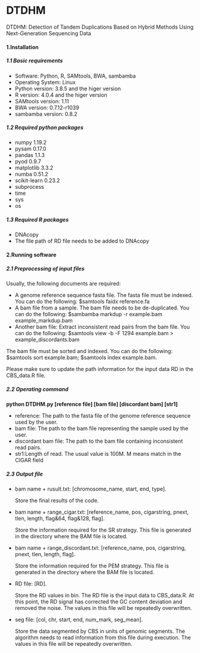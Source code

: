 # **DTDHM**

DTDHM: Detection of Tandem Duplications Based on Hybrid Methods Using Next-Generation Sequencing Data 

#### 1.Installation

##### 1.1 Basic requirements

- Software: Python, R, SAMtools, BWA, sambamba
- Operating System: Linux
- Python version: 3.8.5 and the higer version
- R version: 4.0.4 and the higer version
- SAMtools version: 1.11
- BWA version: 0.7.12-r1039 
- sambamba version: 0.8.2

##### 1.2 Required python packages

- numpy 1.19.2
- pysam 0.17.0
- pandas 1.1.3
- pyod 0.9.7
- matplotlib 3.3.2
- numba 0.51.2
- scikit-learn 0.23.2
- subprocess
- time
- sys
- os

##### 1.3 Required R packages

- DNAcopy
- The file path of RD file needs to be added to DNAcopy

#### 2.Running software

##### 2.1 Preprocessing of input files

Usually, the following documents are required:

- A genome reference sequence fasta file. The fasta file must be indexed. You can do the following: $samtools faidx reference.fa
- A bam file from a sample. 
  The bam file needs to be de-duplicated. You can do the following: $sambamba markdup -r example.bam example_markdup.bam
- Another bam file: Extract inconsistent read pairs from the bam file. You can do the following: $samtools view -b -F 1294 example.bam > example_discordants.bam

The bam file must be sorted and indexed. You can do the following: $samtools sort example.bam; $samtools index example.bam.

Please make sure to update the path information for the input data RD in the CBS_data.R file.

##### 2.2 Operating command

**python DTDHM.py [reference file] [bam file] [discordant bam] [str1]**

- reference: The path to the fasta file of the genome reference sequence used by the user.
- bam file: The path to the bam file representing the sample used by the user.
- discordant bam file: The path to the bam file containing inconsistent read pairs.
- str1:Length of read. The usual value is 100M. M means match in the CIGAR field

##### 2.3 Output file

- bam name + rusult.txt: [chromosome_name, start, end, type].
  
  Store the final results of the code.
  
- bam name + range_cigar.txt: [reference_name, pos, cigarstring, pnext, tlen, length, flag&64, flag&128, flag].
  
  Store the information required for the SR strategy. This file is generated in the directory where the BAM file is located.
  
- bam name + range_discordant.txt: [reference_name, pos, cigarstring, pnext, tlen, length, flag].
  
  Store the information required for the PEM strategy. This file is generated in the directory where the BAM file is located.

- RD file: [RD].
  
  Store the RD values in bin. The RD file is the input data to CBS_data.R. At this point, the RD signal has corrected the GC content deviation and removed the noise. The values in this file will be repeatedly overwritten.
  
- seg file: [col, chr, start, end, num_mark, seg_mean].
  
  Store the data segmented by CBS in units of genomic segments. The algorithm needs to read information from this file during execution. The values in this file will be repeatedly overwritten.
